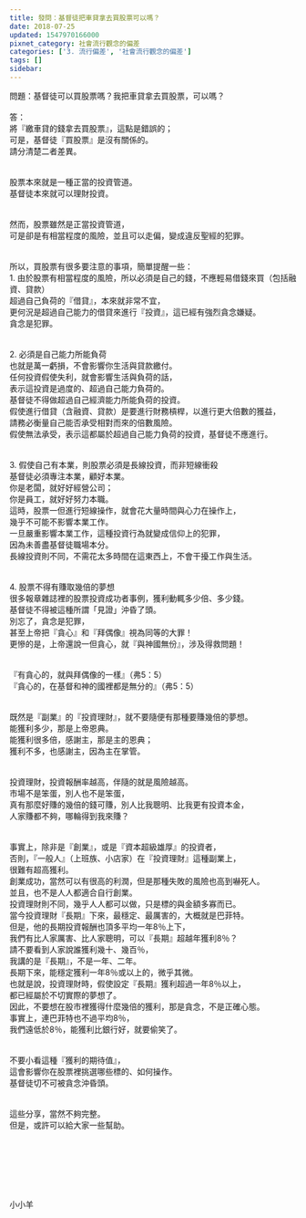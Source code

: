 ```yaml
---
title: 發問：基督徒把車貸拿去買股票可以嗎？
date: 2018-07-25
updated: 1547970166000
pixnet_category: 社會流行觀念的偏差
categories: ['3. 流行偏差', '社會流行觀念的偏差']
tags: []
sidebar: 
---
```


<p>問題：基督徒可以買股票嗎？我把車貸拿去買股票，可以嗎？<br/><!--more--><br/>答：<br/>將『繳車貸的錢拿去買股票』，這點是錯誤的；<br/>可是，基督徒『買股票』是沒有關係的。<br/>請分清楚二者差異。<br/><br/><br/>股票本來就是一種正當的投資管道。<br/>基督徒本來就可以理財投資。<br/><br/><br/>然而，股票雖然是正當投資管道，<br/>可是卻是有相當程度的風險，並且可以走偏，變成違反聖經的犯罪。<br/><br/><br/>所以，買股票有很多要注意的事項，簡單提醒一些：<br/>1.	由於股票有相當程度的風險，所以必須是自己的錢，不應輕易借錢來買（包括融資、貸款）<br/>超過自己負荷的『借貸』，本來就非常不宜，<br/>更何況是超過自己能力的借貸來進行『投資』，這已經有強烈貪念嫌疑。<br/>貪念是犯罪。<br/><br/><br/>2.	必須是自己能力所能負荷<br/>也就是萬一虧損，不會影響你生活與貸款繳付。<br/>任何投資假使失利，就會影響生活與負荷的話，<br/>表示這投資是過度的、超過自己能力負荷的。<br/>基督徒不得做超過自己經濟能力所能負荷的投資。<br/>假使進行借貸（含融資、貸款）是要進行財務槓桿，以進行更大倍數的獲益，<br/>請務必衡量自己能否承受相對而來的倍數風險。<br/>假使無法承受，表示這都屬於超過自己能力負荷的投資，基督徒不應進行。<br/><br/><br/>3.	假使自己有本業，則股票必須是長線投資，而非短線衝殺<br/>基督徒必須專注本業，顧好本業。<br/>你是老闆，就好好經營公司；<br/>你是員工，就好好努力本職。<br/>這時，股票一但進行短線操作，就會花大量時間與心力在操作上，<br/>幾乎不可能不影響本業工作。<br/>一旦嚴重影響本業工作，這種投資行為就變成信仰上的犯罪，<br/>因為未善盡基督徒職場本分。<br/>長線投資則不同，不需花太多時間在這東西上，不會干擾工作與生活。<br/><br/><br/>4.	股票不得有賺取幾倍的夢想<br/>很多報章雜誌裡的股票投資成功者事例，獲利動輒多少倍、多少錢。<br/>基督徒不得被這種所謂「見證」沖昏了頭。<br/>別忘了，貪念是犯罪，<br/>甚至上帝把『貪心』和『拜偶像』視為同等的大罪！<br/>更慘的是，上帝還說一但貪心，就『與神國無份』，涉及得救問題！<br/><br/><br/>『有貪心的，就與拜偶像的一樣』（弗5：5）<br/>『貪心的，在基督和神的國裡都是無分的』（弗5：5）<br/> <br/> <br/>既然是『副業』的『投資理財』，就不要隨便有那種要賺幾倍的夢想。<br/>能獲利多少，那是上帝恩典。<br/>能獲利很多倍，感謝主，那是主的恩典；<br/>獲利不多，也感謝主，因為主在掌管。<br/> <br/><br/>投資理財，投資報酬率越高，伴隨的就是風險越高。<br/>市場不是笨蛋，別人也不是笨蛋，<br/>真有那麼好賺的幾倍的錢可賺，別人比我聰明、比我更有投資本金，<br/>人家賺都不夠，哪輪得到我來賺？<br/><br/><br/>事實上，除非是『創業』，或是『資本超級雄厚』的投資者，<br/>否則，『一般人』（上班族、小店家）在『投資理財』這種副業上，<br/>很難有超高獲利。<br/>創業成功，當然可以有很高的利潤，但是那種失敗的風險也高到嚇死人。<br/>並且，也不是人人都適合自行創業。<br/>投資理財則不同，幾乎人人都可以做，只是標的與金額多寡而已。<br/>當今投資理財『長期』下來，最穩定、最厲害的，大概就是巴菲特。<br/>但是，他的長期投資報酬也頂多平均一年8％上下，<br/>我們有比人家厲害、比人家聰明，可以『長期』超越年獲利8％？<br/>請不要看到人家說誰獲利幾十、幾百％，<br/>我講的是『長期』，不是一年、二年。<br/>長期下來，能穩定獲利一年8％或以上的，微乎其微。<br/>也就是說，投資理財時，假使設定『長期』獲利超過一年8％以上，<br/>都已經屬於不切實際的夢想了。<br/>因此，不要想在股市裡獲得什麼幾倍的獲利，那是貪念，不是正確心態。<br/>事實上，連巴菲特也不過平均8％，<br/>我們遠低於8％，能獲利比銀行好，就要偷笑了。<br/><br/><br/>不要小看這種『獲利的期待值』，<br/>這會影響你在股票裡挑選哪些標的、如何操作。<br/>基督徒切不可被貪念沖昏頭。<br/><br/><br/>這些分享，當然不夠完整。<br/>但是，或許可以給大家一些幫助。 <br/><br/><br/><br/><br/><br/><br/><br/>小小羊<br/><br/><br/><br/>
</p>